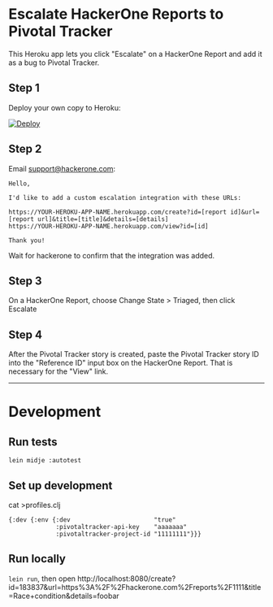 # Escalate HackerOne Reports to Pivotal Tracker

This Heroku app lets you click "Escalate" on a HackerOne Report and add it as a bug to Pivotal Tracker.

## Step 1

Deploy your own copy to Heroku:

[![Deploy](https://www.herokucdn.com/deploy/button.svg)](https://heroku.com/deploy?template=https://github.com/urbandictionary/hackerone-pivotaltracker)

## Step 2

Email support@hackerone.com:

```
Hello,

I'd like to add a custom escalation integration with these URLs:

https://YOUR-HEROKU-APP-NAME.herokuapp.com/create?id=[report id]&url=[report url]&title=[title]&details=[details]
https://YOUR-HEROKU-APP-NAME.herokuapp.com/view?id=[id]

Thank you!
```

Wait for hackerone to confirm that the integration was added.

## Step 3

On a HackerOne Report, choose Change State > Triaged, then click Escalate

## Step 4

After the Pivotal Tracker story is created, paste the Pivotal Tracker story ID into the "Reference ID" input box on the HackerOne Report. That is necessary for the "View" link.

---

# Development

## Run tests

`lein midje :autotest`

## Set up development

cat >profiles.clj

```
{:dev {:env {:dev                       "true"
             :pivotaltracker-api-key    "aaaaaaa"
             :pivotaltracker-project-id "11111111"}}}
```

## Run locally

`lein run`, then open http://localhost:8080/create?id=183837&url=https%3A%2F%2Fhackerone.com%2Freports%2F1111&title=Race+condition&details=foobar